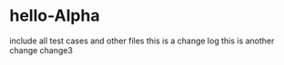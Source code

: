 # hello-Alpha
include all test cases and other files
this is a change log
this is another change
change3

